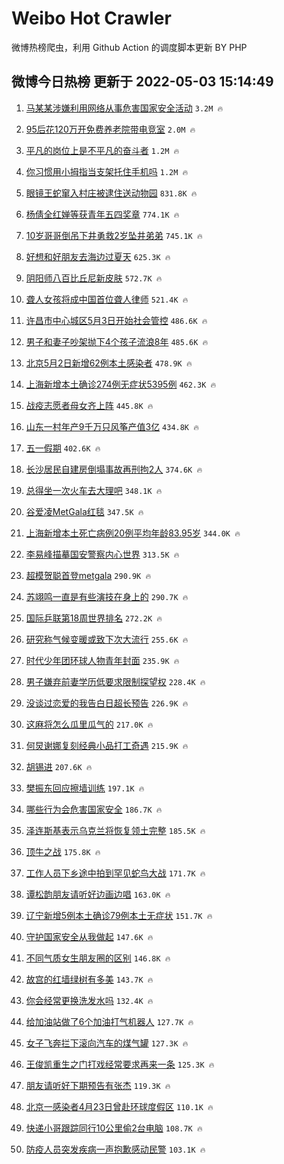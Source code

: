 # Weibo Hot Crawler 



微博热榜爬虫，利用 Github Action 的调度脚本更新 BY PHP 


## 微博今日热榜 更新于 2022-05-03 15:14:49 
1. [马某某涉嫌利用网络从事危害国家安全活动](https://s.weibo.com/weibo?q=%23%E9%A9%AC%E6%9F%90%E6%9F%90%E6%B6%89%E5%AB%8C%E5%88%A9%E7%94%A8%E7%BD%91%E7%BB%9C%E4%BB%8E%E4%BA%8B%E5%8D%B1%E5%AE%B3%E5%9B%BD%E5%AE%B6%E5%AE%89%E5%85%A8%E6%B4%BB%E5%8A%A8%23&Refer=top) `3.2M 🔥` 

1. [95后花120万开免费养老院带电竞室](https://s.weibo.com/weibo?q=%2395%E5%90%8E%E8%8A%B1120%E4%B8%87%E5%BC%80%E5%85%8D%E8%B4%B9%E5%85%BB%E8%80%81%E9%99%A2%E5%B8%A6%E7%94%B5%E7%AB%9E%E5%AE%A4%23&Refer=top) `2.0M 🔥` 

1. [平凡的岗位上是不平凡的奋斗者](https://s.weibo.com/weibo?q=%23%E5%B9%B3%E5%87%A1%E7%9A%84%E5%B2%97%E4%BD%8D%E4%B8%8A%E6%98%AF%E4%B8%8D%E5%B9%B3%E5%87%A1%E7%9A%84%E5%A5%8B%E6%96%97%E8%80%85%23&Refer=top) `1.2M 🔥` 

1. [你习惯用小拇指当支架托住手机吗](https://s.weibo.com/weibo?q=%23%E4%BD%A0%E4%B9%A0%E6%83%AF%E7%94%A8%E5%B0%8F%E6%8B%87%E6%8C%87%E5%BD%93%E6%94%AF%E6%9E%B6%E6%89%98%E4%BD%8F%E6%89%8B%E6%9C%BA%E5%90%97%23&Refer=top) `1.2M 🔥` 

1. [眼镜王蛇窜入村庄被逮住送动物园](https://s.weibo.com/weibo?q=%23%E7%9C%BC%E9%95%9C%E7%8E%8B%E8%9B%87%E7%AA%9C%E5%85%A5%E6%9D%91%E5%BA%84%E8%A2%AB%E9%80%AE%E4%BD%8F%E9%80%81%E5%8A%A8%E7%89%A9%E5%9B%AD%23&Refer=top) `831.8K 🔥` 

1. [杨倩全红婵等获青年五四奖章](https://s.weibo.com/weibo?q=%23%E6%9D%A8%E5%80%A9%E5%85%A8%E7%BA%A2%E5%A9%B5%E7%AD%89%E8%8E%B7%E9%9D%92%E5%B9%B4%E4%BA%94%E5%9B%9B%E5%A5%96%E7%AB%A0%23&Refer=top) `774.1K 🔥` 

1. [10岁哥哥倒吊下井勇救2岁坠井弟弟](https://s.weibo.com/weibo?q=%2310%E5%B2%81%E5%93%A5%E5%93%A5%E5%80%92%E5%90%8A%E4%B8%8B%E4%BA%95%E5%8B%87%E6%95%912%E5%B2%81%E5%9D%A0%E4%BA%95%E5%BC%9F%E5%BC%9F%23&Refer=top) `745.1K 🔥` 

1. [好想和好朋友去海边过夏天](https://s.weibo.com/weibo?q=%23%E5%A5%BD%E6%83%B3%E5%92%8C%E5%A5%BD%E6%9C%8B%E5%8F%8B%E5%8E%BB%E6%B5%B7%E8%BE%B9%E8%BF%87%E5%A4%8F%E5%A4%A9%23&Refer=top) `625.3K 🔥` 

1. [阴阳师八百比丘尼新皮肤](https://s.weibo.com/weibo?q=%23%E9%98%B4%E9%98%B3%E5%B8%88%E5%85%AB%E7%99%BE%E6%AF%94%E4%B8%98%E5%B0%BC%E6%96%B0%E7%9A%AE%E8%82%A4%23&Refer=top) `572.7K 🔥` 

1. [聋人女孩将成中国首位聋人律师](https://s.weibo.com/weibo?q=%23%E8%81%8B%E4%BA%BA%E5%A5%B3%E5%AD%A9%E5%B0%86%E6%88%90%E4%B8%AD%E5%9B%BD%E9%A6%96%E4%BD%8D%E8%81%8B%E4%BA%BA%E5%BE%8B%E5%B8%88%23&Refer=top) `521.4K 🔥` 

1. [许昌市中心城区5月3日开始社会管控](https://s.weibo.com/weibo?q=%23%E8%AE%B8%E6%98%8C%E5%B8%82%E4%B8%AD%E5%BF%83%E5%9F%8E%E5%8C%BA5%E6%9C%883%E6%97%A5%E5%BC%80%E5%A7%8B%E7%A4%BE%E4%BC%9A%E7%AE%A1%E6%8E%A7%23&Refer=top) `486.6K 🔥` 

1. [男子和妻子吵架抛下4个孩子流浪8年](https://s.weibo.com/weibo?q=%23%E7%94%B7%E5%AD%90%E5%92%8C%E5%A6%BB%E5%AD%90%E5%90%B5%E6%9E%B6%E6%8A%9B%E4%B8%8B4%E4%B8%AA%E5%AD%A9%E5%AD%90%E6%B5%81%E6%B5%AA8%E5%B9%B4%23&Refer=top) `485.6K 🔥` 

1. [北京5月2日新增62例本土感染者](https://s.weibo.com/weibo?q=%23%E5%8C%97%E4%BA%AC5%E6%9C%882%E6%97%A5%E6%96%B0%E5%A2%9E62%E4%BE%8B%E6%9C%AC%E5%9C%9F%E6%84%9F%E6%9F%93%E8%80%85%23&Refer=top) `478.9K 🔥` 

1. [上海新增本土确诊274例无症状5395例](https://s.weibo.com/weibo?q=%23%E4%B8%8A%E6%B5%B7%E6%96%B0%E5%A2%9E%E6%9C%AC%E5%9C%9F%E7%A1%AE%E8%AF%8A274%E4%BE%8B%E6%97%A0%E7%97%87%E7%8A%B65395%E4%BE%8B%23&Refer=top) `462.3K 🔥` 

1. [战疫志愿者母女齐上阵](https://s.weibo.com/weibo?q=%23%E6%88%98%E7%96%AB%E5%BF%97%E6%84%BF%E8%80%85%E6%AF%8D%E5%A5%B3%E9%BD%90%E4%B8%8A%E9%98%B5%23&Refer=top) `445.8K 🔥` 

1. [山东一村年产9千万只风筝产值3亿](https://s.weibo.com/weibo?q=%23%E5%B1%B1%E4%B8%9C%E4%B8%80%E6%9D%91%E5%B9%B4%E4%BA%A79%E5%8D%83%E4%B8%87%E5%8F%AA%E9%A3%8E%E7%AD%9D%E4%BA%A7%E5%80%BC3%E4%BA%BF%23&Refer=top) `434.8K 🔥` 

1. [五一假期](https://s.weibo.com/weibo?q=%23%E4%BA%94%E4%B8%80%E5%81%87%E6%9C%9F%23&Refer=top) `402.6K 🔥` 

1. [长沙居民自建房倒塌事故再刑拘2人](https://s.weibo.com/weibo?q=%23%E9%95%BF%E6%B2%99%E5%B1%85%E6%B0%91%E8%87%AA%E5%BB%BA%E6%88%BF%E5%80%92%E5%A1%8C%E4%BA%8B%E6%95%85%E5%86%8D%E5%88%91%E6%8B%982%E4%BA%BA%23&Refer=top) `374.6K 🔥` 

1. [总得坐一次火车去大理吧](https://s.weibo.com/weibo?q=%23%E6%80%BB%E5%BE%97%E5%9D%90%E4%B8%80%E6%AC%A1%E7%81%AB%E8%BD%A6%E5%8E%BB%E5%A4%A7%E7%90%86%E5%90%A7%23&Refer=top) `348.1K 🔥` 

1. [谷爱凌MetGala红毯](https://s.weibo.com/weibo?q=%23%E8%B0%B7%E7%88%B1%E5%87%8CMetGala%E7%BA%A2%E6%AF%AF%23&Refer=top) `347.5K 🔥` 

1. [上海新增本土死亡病例20例平均年龄83.95岁](https://s.weibo.com/weibo?q=%23%E4%B8%8A%E6%B5%B7%E6%96%B0%E5%A2%9E%E6%9C%AC%E5%9C%9F%E6%AD%BB%E4%BA%A1%E7%97%85%E4%BE%8B20%E4%BE%8B%E5%B9%B3%E5%9D%87%E5%B9%B4%E9%BE%8483.95%E5%B2%81%23&Refer=top) `344.0K 🔥` 

1. [李易峰描摹国安警察内心世界](https://s.weibo.com/weibo?q=%23%E6%9D%8E%E6%98%93%E5%B3%B0%E6%8F%8F%E6%91%B9%E5%9B%BD%E5%AE%89%E8%AD%A6%E5%AF%9F%E5%86%85%E5%BF%83%E4%B8%96%E7%95%8C%23&Refer=top) `313.5K 🔥` 

1. [超模贺聪首登metgala](https://s.weibo.com/weibo?q=%23%E8%B6%85%E6%A8%A1%E8%B4%BA%E8%81%AA%E9%A6%96%E7%99%BBmetgala%23&Refer=top) `290.9K 🔥` 

1. [苏翊鸣一直是有些演技在身上的](https://s.weibo.com/weibo?q=%23%E8%8B%8F%E7%BF%8A%E9%B8%A3%E4%B8%80%E7%9B%B4%E6%98%AF%E6%9C%89%E4%BA%9B%E6%BC%94%E6%8A%80%E5%9C%A8%E8%BA%AB%E4%B8%8A%E7%9A%84%23&Refer=top) `290.7K 🔥` 

1. [国际乒联第18周世界排名](https://s.weibo.com/weibo?q=%23%E5%9B%BD%E9%99%85%E4%B9%92%E8%81%94%E7%AC%AC18%E5%91%A8%E4%B8%96%E7%95%8C%E6%8E%92%E5%90%8D%23&Refer=top) `272.2K 🔥` 

1. [研究称气候变暖或致下次大流行](https://s.weibo.com/weibo?q=%23%E7%A0%94%E7%A9%B6%E7%A7%B0%E6%B0%94%E5%80%99%E5%8F%98%E6%9A%96%E6%88%96%E8%87%B4%E4%B8%8B%E6%AC%A1%E5%A4%A7%E6%B5%81%E8%A1%8C%23&Refer=top) `255.6K 🔥` 

1. [时代少年团环球人物青年封面](https://s.weibo.com/weibo?q=%23%E6%97%B6%E4%BB%A3%E5%B0%91%E5%B9%B4%E5%9B%A2%E7%8E%AF%E7%90%83%E4%BA%BA%E7%89%A9%E9%9D%92%E5%B9%B4%E5%B0%81%E9%9D%A2%23&Refer=top) `235.9K 🔥` 

1. [男子嫌弃前妻学历低要求限制探望权](https://s.weibo.com/weibo?q=%23%E7%94%B7%E5%AD%90%E5%AB%8C%E5%BC%83%E5%89%8D%E5%A6%BB%E5%AD%A6%E5%8E%86%E4%BD%8E%E8%A6%81%E6%B1%82%E9%99%90%E5%88%B6%E6%8E%A2%E6%9C%9B%E6%9D%83%23&Refer=top) `228.4K 🔥` 

1. [没谈过恋爱的我告白日超长预告](https://s.weibo.com/weibo?q=%23%E6%B2%A1%E8%B0%88%E8%BF%87%E6%81%8B%E7%88%B1%E7%9A%84%E6%88%91%E5%91%8A%E7%99%BD%E6%97%A5%E8%B6%85%E9%95%BF%E9%A2%84%E5%91%8A%23&Refer=top) `226.9K 🔥` 

1. [这麻将怎么瓜里瓜气的](https://s.weibo.com/weibo?q=%23%E8%BF%99%E9%BA%BB%E5%B0%86%E6%80%8E%E4%B9%88%E7%93%9C%E9%87%8C%E7%93%9C%E6%B0%94%E7%9A%84%23&Refer=top) `217.0K 🔥` 

1. [何炅谢娜复刻经典小品打工奇遇](https://s.weibo.com/weibo?q=%23%E4%BD%95%E7%82%85%E8%B0%A2%E5%A8%9C%E5%A4%8D%E5%88%BB%E7%BB%8F%E5%85%B8%E5%B0%8F%E5%93%81%E6%89%93%E5%B7%A5%E5%A5%87%E9%81%87%23&Refer=top) `215.9K 🔥` 

1. [胡锡进](https://s.weibo.com/weibo?q=%E8%83%A1%E9%94%A1%E8%BF%9B&Refer=top) `207.6K 🔥` 

1. [樊振东回应擦墙训练](https://s.weibo.com/weibo?q=%23%E6%A8%8A%E6%8C%AF%E4%B8%9C%E5%9B%9E%E5%BA%94%E6%93%A6%E5%A2%99%E8%AE%AD%E7%BB%83%23&Refer=top) `197.1K 🔥` 

1. [哪些行为会危害国家安全](https://s.weibo.com/weibo?q=%23%E5%93%AA%E4%BA%9B%E8%A1%8C%E4%B8%BA%E4%BC%9A%E5%8D%B1%E5%AE%B3%E5%9B%BD%E5%AE%B6%E5%AE%89%E5%85%A8%23&Refer=top) `186.7K 🔥` 

1. [泽连斯基表示乌克兰将恢复领土完整](https://s.weibo.com/weibo?q=%23%E6%B3%BD%E8%BF%9E%E6%96%AF%E5%9F%BA%E8%A1%A8%E7%A4%BA%E4%B9%8C%E5%85%8B%E5%85%B0%E5%B0%86%E6%81%A2%E5%A4%8D%E9%A2%86%E5%9C%9F%E5%AE%8C%E6%95%B4%23&Refer=top) `185.5K 🔥` 

1. [顶牛之战](https://s.weibo.com/weibo?q=%23%E9%A1%B6%E7%89%9B%E4%B9%8B%E6%88%98%23&Refer=top) `175.8K 🔥` 

1. [工作人员下乡途中拍到罕见蛇鸟大战](https://s.weibo.com/weibo?q=%23%E5%B7%A5%E4%BD%9C%E4%BA%BA%E5%91%98%E4%B8%8B%E4%B9%A1%E9%80%94%E4%B8%AD%E6%8B%8D%E5%88%B0%E7%BD%95%E8%A7%81%E8%9B%87%E9%B8%9F%E5%A4%A7%E6%88%98%23&Refer=top) `171.7K 🔥` 

1. [谭松韵朋友请听好边画边唱](https://s.weibo.com/weibo?q=%23%E8%B0%AD%E6%9D%BE%E9%9F%B5%E6%9C%8B%E5%8F%8B%E8%AF%B7%E5%90%AC%E5%A5%BD%E8%BE%B9%E7%94%BB%E8%BE%B9%E5%94%B1%23&Refer=top) `163.0K 🔥` 

1. [辽宁新增5例本土确诊79例本土无症状](https://s.weibo.com/weibo?q=%23%E8%BE%BD%E5%AE%81%E6%96%B0%E5%A2%9E5%E4%BE%8B%E6%9C%AC%E5%9C%9F%E7%A1%AE%E8%AF%8A79%E4%BE%8B%E6%9C%AC%E5%9C%9F%E6%97%A0%E7%97%87%E7%8A%B6%23&Refer=top) `151.7K 🔥` 

1. [守护国家安全从我做起](https://s.weibo.com/weibo?q=%23%E5%AE%88%E6%8A%A4%E5%9B%BD%E5%AE%B6%E5%AE%89%E5%85%A8%E4%BB%8E%E6%88%91%E5%81%9A%E8%B5%B7%23&Refer=top) `147.6K 🔥` 

1. [不同气质女生朋友圈的区别](https://s.weibo.com/weibo?q=%E4%B8%8D%E5%90%8C%E6%B0%94%E8%B4%A8%E5%A5%B3%E7%94%9F%E6%9C%8B%E5%8F%8B%E5%9C%88%E7%9A%84%E5%8C%BA%E5%88%AB&Refer=top) `146.8K 🔥` 

1. [故宫的红墙绿树有多美](https://s.weibo.com/weibo?q=%23%E6%95%85%E5%AE%AB%E7%9A%84%E7%BA%A2%E5%A2%99%E7%BB%BF%E6%A0%91%E6%9C%89%E5%A4%9A%E7%BE%8E%23&Refer=top) `143.7K 🔥` 

1. [你会经常更换洗发水吗](https://s.weibo.com/weibo?q=%23%E4%BD%A0%E4%BC%9A%E7%BB%8F%E5%B8%B8%E6%9B%B4%E6%8D%A2%E6%B4%97%E5%8F%91%E6%B0%B4%E5%90%97%23&Refer=top) `132.4K 🔥` 

1. [给加油站做了6个加油打气机器人](https://s.weibo.com/weibo?q=%E7%BB%99%E5%8A%A0%E6%B2%B9%E7%AB%99%E5%81%9A%E4%BA%866%E4%B8%AA%E5%8A%A0%E6%B2%B9%E6%89%93%E6%B0%94%E6%9C%BA%E5%99%A8%E4%BA%BA&Refer=top) `127.7K 🔥` 

1. [女子飞奔拦下滚向汽车的煤气罐](https://s.weibo.com/weibo?q=%23%E5%A5%B3%E5%AD%90%E9%A3%9E%E5%A5%94%E6%8B%A6%E4%B8%8B%E6%BB%9A%E5%90%91%E6%B1%BD%E8%BD%A6%E7%9A%84%E7%85%A4%E6%B0%94%E7%BD%90%23&Refer=top) `127.3K 🔥` 

1. [王俊凯重生之门打戏经常要求再来一条](https://s.weibo.com/weibo?q=%23%E7%8E%8B%E4%BF%8A%E5%87%AF%E9%87%8D%E7%94%9F%E4%B9%8B%E9%97%A8%E6%89%93%E6%88%8F%E7%BB%8F%E5%B8%B8%E8%A6%81%E6%B1%82%E5%86%8D%E6%9D%A5%E4%B8%80%E6%9D%A1%23&Refer=top) `125.3K 🔥` 

1. [朋友请听好下期预告有张杰](https://s.weibo.com/weibo?q=%23%E6%9C%8B%E5%8F%8B%E8%AF%B7%E5%90%AC%E5%A5%BD%E4%B8%8B%E6%9C%9F%E9%A2%84%E5%91%8A%E6%9C%89%E5%BC%A0%E6%9D%B0%23&Refer=top) `119.3K 🔥` 

1. [北京一感染者4月23日曾赴环球度假区](https://s.weibo.com/weibo?q=%23%E5%8C%97%E4%BA%AC%E4%B8%80%E6%84%9F%E6%9F%93%E8%80%854%E6%9C%8823%E6%97%A5%E6%9B%BE%E8%B5%B4%E7%8E%AF%E7%90%83%E5%BA%A6%E5%81%87%E5%8C%BA%23&Refer=top) `110.1K 🔥` 

1. [快递小哥跟踪同行10公里偷2台电脑](https://s.weibo.com/weibo?q=%23%E5%BF%AB%E9%80%92%E5%B0%8F%E5%93%A5%E8%B7%9F%E8%B8%AA%E5%90%8C%E8%A1%8C10%E5%85%AC%E9%87%8C%E5%81%B72%E5%8F%B0%E7%94%B5%E8%84%91%23&Refer=top) `108.7K 🔥` 

1. [防疫人员突发疾病一声抱歉感动民警](https://s.weibo.com/weibo?q=%23%E9%98%B2%E7%96%AB%E4%BA%BA%E5%91%98%E7%AA%81%E5%8F%91%E7%96%BE%E7%97%85%E4%B8%80%E5%A3%B0%E6%8A%B1%E6%AD%89%E6%84%9F%E5%8A%A8%E6%B0%91%E8%AD%A6%23&Refer=top) `103.1K 🔥` 

